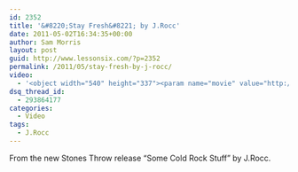 ```yaml
---
id: 2352
title: '&#8220;Stay Fresh&#8221; by J.Rocc'
date: 2011-05-02T16:34:35+00:00
author: Sam Morris
layout: post
guid: http://www.lessonsix.com/?p=2352
permalink: /2011/05/stay-fresh-by-j-rocc/
video:
  - '<object width="540" height="337"><param name="movie" value="http://www.youtube.com/v/qTc0r5L8DM4?fs=1&hl=en_GB"></param><param name="allowFullScreen" value="true"></param><param name="allowscriptaccess" value="always"></param><embed src="http://www.youtube.com/v/qTc0r5L8DM4?fs=1&hl=en_GB" type="application/x-shockwave-flash" width="540" height="337" allowscriptaccess="always" allowfullscreen="true"></embed></object>'
dsq_thread_id:
  - 293864177
categories:
  - Video
tags:
  - J.Rocc
---
```

From the new Stones Throw release &#8220;Some Cold Rock Stuff&#8221; by J.Rocc.